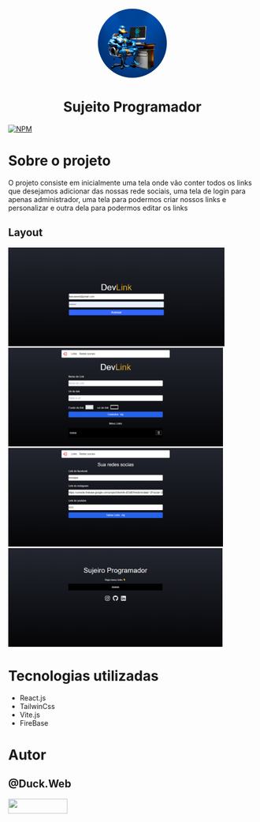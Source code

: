 <p align="center">
   <a href="https://github.com/duck-developer">
    <img style="border-radius: 50%; overflow: hidden; width: 140px; height: 140px;" src="./src/assets/duck.web.png" alt="@Duck.Web" >
  </a>
  <h1 align="center">Sujeito Programador</h1>
</p>

[![NPM](https://img.shields.io/npm/l/react)](https://github.com/devsuperior/sds1-wmazoni/blob/master/LICENSE) 
# Sobre o projeto
O projeto consiste em inicialmente uma tela onde vão conter todos os links que desejamos adicionar das nossas rede sociais, uma tela de login para apenas administrador, uma tela para podermos criar nossos links e personalizar e outra dela para podermos editar os links

## Layout 
<img src="./readme/img1.png" alt="@Hawk_web" height="200">
<img src="./readme/img2.png" alt="@Hawk_web" height="200">
<img src="./readme/img3.png" alt="@Hawk_web" height="200">
<img src="./readme/img4.png" alt="@Hawk_web" height="200">

# Tecnologias utilizadas
- React.js
- TailwinCss
- Vite.js
- FireBase

# Autor


## @Duck.Web

<!-- INSTAGRAM -->
<p align="esquerda">
<a href="https://www.instagram.com/duck.web/" target="blank"><img align="center" src="https://img.shields.io/badge/Instagram-E4405F?style=for-the-badge&logo=instagram&logoColor=white" height="30" width="120"/></a>
</p>